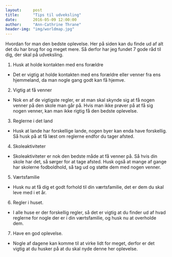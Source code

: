 ```yaml
---
layout:     post
title:      "Tips til udveksling"
date:       2016-05-09 12:00:00
author:     "Ann-Cathrine Thrane"
header-img: "img/worldmap.jpg"
---
```

Hvordan for man den bedste oplevelse. Her på siden kan du finde ud af alt det du har brug for og meget mere.
Så derfor har jeg fundet 7 gode råd til dig, der skal på udveksling.

1. Husk at holde kontakten med ens forældre
- Det er vigtig at holde kontakten med ens forældre eller venner fra ens hjemmeland, da man nogle gang godt kan få hjemve.
2. Vigtig at få venner 
- Nok en af de vigtigste regler, er at man skal skynde sig at få nogen venner på den skole man går på. Hvis man ikke prøver på at få sig nogen venner, kan man ikke rigtig få den bedste oplevelse.
3. Reglerne i det land 
- Husk at lande har forskellige lande, nogen byer kan enda have forskellig. Så husk på at få læst om reglerne endfor du tager afsted.
4. Skoleaktiviteter 
- Skoleaktiviteter er nok den bedste måde at få venner på. Så hvis din skole har det, så sørger for at tage afsted. Husk også at mange af gange har skolerne fodboldhold, så tag ud og støtte dem med nogen venner.
5. Værtsfamilie 
- Husk nu at få dig et godt forhold til din værtsfamilie, det er dem du skal leve med i et år.
6. Regler i huset.
- I alle huse er der forskellig regler, så det er vigtig at du finder ud af hvad reglerne for nogle der er i din værtsfamilie, og husk nu at overholde dem. 
7. Have en god oplevelse.
- Nogle af dagene kan komme til at virke lidt for meget, derfor er det vigtig at du husker på at du skal nyde denne her oplevelse. 